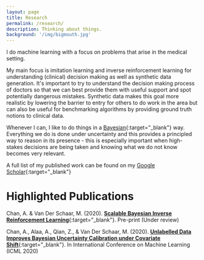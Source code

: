 ```yaml
---
layout: page
title: Research
permalink: /research/
description: Thinking about things.
background: '/img/bigmouth.jpg'
---
```


I do machine learning with a focus on problems that arise in the medical setting.

My main focus is imitation learning and inverse reinforcement learning for understanding (clinical) decision making as well as synthetic data generation. It's important to try to understand the decision making process of doctors so that we can best provide them with useful support and spot potentially dangerous mistakes. Synthetic data makes this goal more realistic by lowering the barrier to entry for others to do work in the area but can also be useful for benchmarking algorithms by providing ground truth notions to clinical data.

Whenever I can, I like to do things in a [Bayesian](https://en.wikipedia.org/wiki/Bayesian_inference){:target="_blank"} way. Everything we do is done under uncertainty and this provides a principled way to reason in its presence - this is especially important when high-stakes decisions are being taken and knowing what we do not know becomes very relevant.

A full list of my published work can be found on my [Google Scholar](https://scholar.google.com/citations?user=yfy_BGIAAAAJ&hl=en&oi=sra){:target="_blank"}

# Highlighted Publications

Chan, A. & Van Der Schaar, M. (2020). [**Scalable Bayesian Inverse Reinforcement Learning**](https://openreview.net/forum?id=4qR3coiNaIv){:target="_blank"}. Pre-print (Under review)

Chan, A., Alaa, A., Qian, Z., & Van Der Schaar, M. (2020). [**Unlabelled Data Improves Bayesian Uncertainty Calibration under Covariate Shift**](https://arxiv.org/abs/2006.14988){:target="_blank"}. In International Conference on Machine Learning (ICML 2020)